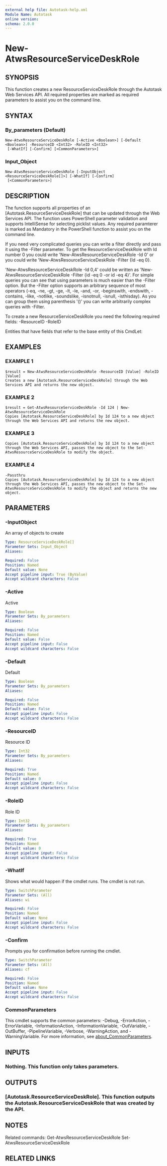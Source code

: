 ```yaml
---
external help file: Autotask-help.xml
Module Name: Autotask
online version:
schema: 2.0.0
---
```


# New-AtwsResourceServiceDeskRole

## SYNOPSIS
This function creates a new ResourceServiceDeskRole through the Autotask Web Services API.
All required properties are marked as required parameters to assist you on the command line.

## SYNTAX

### By_parameters (Default)
```
New-AtwsResourceServiceDeskRole [-Active <Boolean>] [-Default <Boolean>] -ResourceID <Int32> -RoleID <Int32>
 [-WhatIf] [-Confirm] [<CommonParameters>]
```

### Input_Object
```
New-AtwsResourceServiceDeskRole [-InputObject <ResourceServiceDeskRole[]>] [-WhatIf] [-Confirm]
 [<CommonParameters>]
```

## DESCRIPTION
The function supports all properties of an \[Autotask.ResourceServiceDeskRole\] that can be updated through the Web Services API.
The function uses PowerShell parameter validation  and supports IntelliSense for selecting picklist values.
Any required paramterer is marked as Mandatory in the PowerShell function to assist you on the command line.

If you need very complicated queries you can write a filter directly and pass it using the -Filter parameter.
To get the ResourceServiceDeskRole with Id number 0 you could write 'New-AtwsResourceServiceDeskRole -Id 0' or you could write 'New-AtwsResourceServiceDeskRole -Filter {Id -eq 0}.

'New-AtwsResourceServiceDeskRole -Id 0,4' could be written as 'New-AtwsResourceServiceDeskRole -Filter {id -eq 0 -or id -eq 4}'.
For simple queries you can see that using parameters is much easier than the -Filter option.
But the -Filter option supports an arbitrary sequence of most operators (-eq, -ne, -gt, -ge, -lt, -le, -and, -or, -beginswith, -endswith, -contains, -like, -notlike, -soundslike, -isnotnull, -isnull, -isthisday).
As you can group them using parenthesis '()' you can write arbitrarily complex queries with -Filter. 

To create a new ResourceServiceDeskRole you need the following required fields:
 -ResourceID
 -RoleID

Entities that have fields that refer to the base entity of this CmdLet:

## EXAMPLES

### EXAMPLE 1
```
$result = New-AtwsResourceServiceDeskRole -ResourceID [Value] -RoleID [Value]
Creates a new [Autotask.ResourceServiceDeskRole] through the Web Services API and returns the new object.
```

### EXAMPLE 2
```
$result = Get-AtwsResourceServiceDeskRole -Id 124 | New-AtwsResourceServiceDeskRole 
Copies [Autotask.ResourceServiceDeskRole] by Id 124 to a new object through the Web Services API and returns the new object.
```

### EXAMPLE 3
```
Copies [Autotask.ResourceServiceDeskRole] by Id 124 to a new object through the Web Services API, passes the new object to the Set-AtwsResourceServiceDeskRole to modify the object.
```

### EXAMPLE 4
```
-Passthru
Copies [Autotask.ResourceServiceDeskRole] by Id 124 to a new object through the Web Services API, passes the new object to the Set-AtwsResourceServiceDeskRole to modify the object and returns the new object.
```

## PARAMETERS

### -InputObject
An array of objects to create

```yaml
Type: ResourceServiceDeskRole[]
Parameter Sets: Input_Object
Aliases:

Required: False
Position: Named
Default value: None
Accept pipeline input: True (ByValue)
Accept wildcard characters: False
```

### -Active
Active

```yaml
Type: Boolean
Parameter Sets: By_parameters
Aliases:

Required: False
Position: Named
Default value: False
Accept pipeline input: False
Accept wildcard characters: False
```

### -Default
Default

```yaml
Type: Boolean
Parameter Sets: By_parameters
Aliases:

Required: False
Position: Named
Default value: False
Accept pipeline input: False
Accept wildcard characters: False
```

### -ResourceID
Resource ID

```yaml
Type: Int32
Parameter Sets: By_parameters
Aliases:

Required: True
Position: Named
Default value: 0
Accept pipeline input: False
Accept wildcard characters: False
```

### -RoleID
Role ID

```yaml
Type: Int32
Parameter Sets: By_parameters
Aliases:

Required: True
Position: Named
Default value: 0
Accept pipeline input: False
Accept wildcard characters: False
```

### -WhatIf
Shows what would happen if the cmdlet runs.
The cmdlet is not run.

```yaml
Type: SwitchParameter
Parameter Sets: (All)
Aliases: wi

Required: False
Position: Named
Default value: None
Accept pipeline input: False
Accept wildcard characters: False
```

### -Confirm
Prompts you for confirmation before running the cmdlet.

```yaml
Type: SwitchParameter
Parameter Sets: (All)
Aliases: cf

Required: False
Position: Named
Default value: None
Accept pipeline input: False
Accept wildcard characters: False
```

### CommonParameters
This cmdlet supports the common parameters: -Debug, -ErrorAction, -ErrorVariable, -InformationAction, -InformationVariable, -OutVariable, -OutBuffer, -PipelineVariable, -Verbose, -WarningAction, and -WarningVariable. For more information, see [about_CommonParameters](http://go.microsoft.com/fwlink/?LinkID=113216).

## INPUTS

### Nothing. This function only takes parameters.
## OUTPUTS

### [Autotask.ResourceServiceDeskRole]. This function outputs the Autotask.ResourceServiceDeskRole that was created by the API.
## NOTES
Related commands:
Get-AtwsResourceServiceDeskRole
 Set-AtwsResourceServiceDeskRole

## RELATED LINKS
